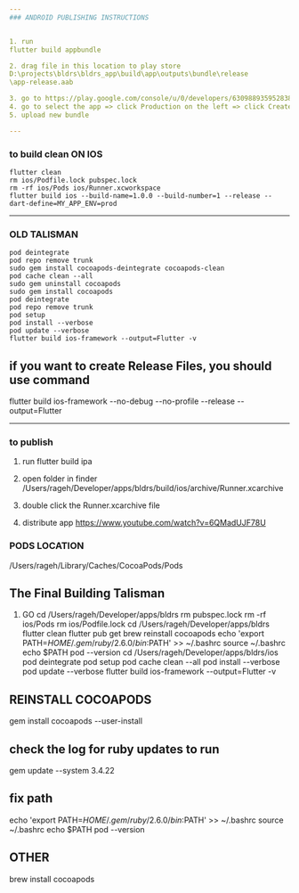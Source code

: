 ```yaml
---
### ANDROID PUBLISHING INSTRUCTIONS


1. run 
flutter build appbundle

2. drag file in this location to play store
D:\projects\bldrs\bldrs_app\build\app\outputs\bundle\release
\app-release.aab

3. go to https://play.google.com/console/u/0/developers/6309889359528388528/app-list
4. go to select the app => click Production on the left => click Create Release Button on top right
5. upload new bundle

---
```


### to build clean ON IOS
    flutter clean
    rm ios/Podfile.lock pubspec.lock
    rm -rf ios/Pods ios/Runner.xcworkspace
    flutter build ios --build-name=1.0.0 --build-number=1 --release --dart-define=MY_APP_ENV=prod

---

### OLD TALISMAN
    pod deintegrate
    pod repo remove trunk
    sudo gem install cocoapods-deintegrate cocoapods-clean
    pod cache clean --all
    sudo gem uninstall cocoapods
    sudo gem install cocoapods
    pod deintegrate
    pod repo remove trunk
    pod setup
    pod install --verbose
    pod update --verbose
    flutter build ios-framework --output=Flutter -v

## if you want to create Release Files, you should use command
flutter build ios-framework --no-debug --no-profile --release --output=Flutter

---

### to publish

1. run
    flutter build ipa

2. open folder in finder
   /Users/rageh/Developer/apps/bldrs/build/ios/archive/Runner.xcarchive

3. double click the Runner.xcarchive file
4. distribute app
https://www.youtube.com/watch?v=6QMadUJF78U


### PODS LOCATION
/Users/rageh/Library/Caches/CocoaPods/Pods

## The Final Building Talisman

1. GO
cd /Users/rageh/Developer/apps/bldrs
rm pubspec.lock
rm -rf ios/Pods
rm ios/Podfile.lock
cd /Users/rageh/Developer/apps/bldrs
flutter clean
flutter pub get
brew reinstall cocoapods
echo 'export PATH=$HOME/.gem/ruby/2.6.0/bin:$PATH' >> ~/.bashrc
source ~/.bashrc
echo $PATH
pod --version
cd /Users/rageh/Developer/apps/bldrs/ios
pod deintegrate
pod setup
pod cache clean --all
pod install --verbose
pod update --verbose
flutter build ios-framework --output=Flutter -v




## REINSTALL COCOAPODS
gem install cocoapods --user-install

## check the log for ruby updates to run
gem update --system 3.4.22

## fix path
echo 'export PATH=$HOME/.gem/ruby/2.6.0/bin:$PATH' >> ~/.bashrc
source ~/.bashrc
echo $PATH
pod --version

## OTHER
brew install cocoapods






